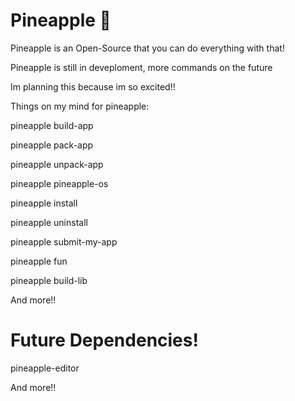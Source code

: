 # Pineapple 🍍

Pineapple is an Open-Source that you can do everything with that!

Pineapple is still in deveploment, more commands on the future

Im planning this because im so excited!!

Things on my mind for pineapple:

pineapple build-app

pineapple pack-app

pineapple unpack-app

pineapple pineapple-os

pineapple install

pineapple uninstall

pineapple submit-my-app

pineapple fun

pineapple build-lib

And more!!

# Future Dependencies!

pineapple-editor

And more!!
